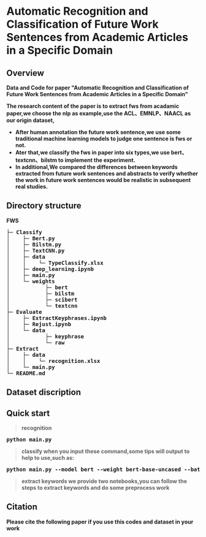 # Automatic Recognition and Classification of Future Work Sentences from Academic Articles in a Specific Domain

## Overview
<b> Data and Code for paper "Automatic Recognition and Classification of Future Work Sentences from Academic Articles in a Specific Domain"

The research content of the paper is to extract fws from acadamic paper,we choose the nlp as example,use the ACL、EMNLP、NAACL as our origin dataset, 
* After human annotation the future work sentence,we use some traditional machine learning models to judge one sentence is fws or not.
* Ater that,we classify the fws in paper into six types,we use bert、textcnn、bilstm to implement the experiment.
* In additional,We compared the differences between keywords extracted from future work sentences and abstracts to verify whether
the work in future work sentences would be realistic in subsequent real studies.

## Directory structure
FWS
<pre>
├─ Classify
│    ├─ Bert.py
│    ├─ Bilstm.py
│    ├─ TextCNN.py
│    ├─ data
│    │    └─ TypeClassify.xlsx
│    ├─ deep_learning.ipynb
│    ├─ main.py
│    └─ weights
│           ├─ bert
│           ├─ bilstm
│           ├─ scibert
│           └─ textcnn
├─ Evaluate
│    ├─ ExtractKeyphrases.ipynb
│    ├─ Rejust.ipynb
│    └─ data
│           ├─ keyphrase
│           └─ raw
├─ Extract
│    ├─ data
│    │    └─ recognition.xlsx
│    └─ main.py
└─ README.md
</pre>

## Dataset discription

## Quick start

> recognition 
<pre>python main.py </pre>

> classify
when you input these command,some tips will output to help to use,such as:
<pre>python main.py --model bert --weight bert-base-uncased --batch_size 64 --isTrained True --path data/TypeClassify --model_save_path weight/bert/</pre>

> extract keywords
we provide two notebooks,you can follow the steps to extract keywords and do some preprocess work

## Citation
Please cite the following paper if you use this codes and dataset in your work
